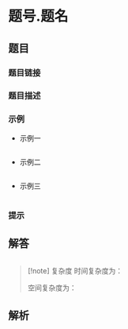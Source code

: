# 题号.题名
## 题目

### 题目链接


### 题目描述


### 示例
- 示例一
```text

```
- 示例二
```text

```
- 示例三
```text

```

### 提示


## 解答

```Cpp

```

>[!note] 复杂度
>时间复杂度为：
>
>空间复杂度为：


## 解析


